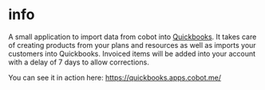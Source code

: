 # info

A small application to import data from cobot into [Quickbooks](http://quickbooks.intuit.com/). It takes care of creating products from your plans and resources as well as imports your customers into Quickbooks. Invoiced items will be added into your account with a delay of 7 days to allow corrections.

You can see it in action here: https://quickbooks.apps.cobot.me/